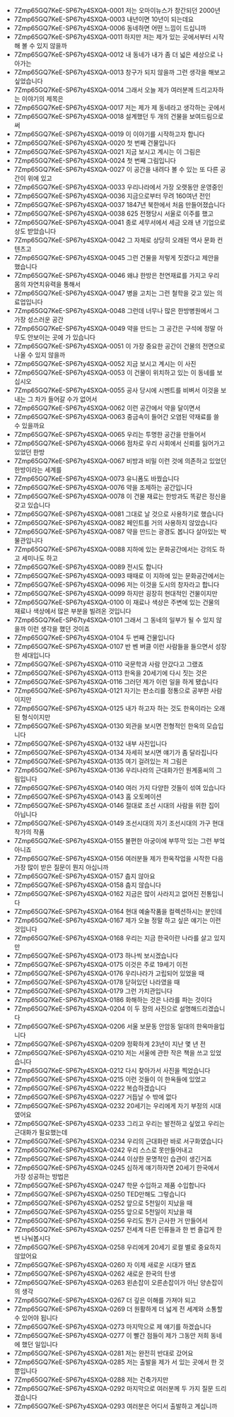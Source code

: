- 7Zmp65GQ7KeE-SP67ty4SXQA-0001 저는 오마이뉴스가 창간되던 2000년
- 7Zmp65GQ7KeE-SP67ty4SXQA-0003 내년이면 10년이 되는데요
- 7Zmp65GQ7KeE-SP67ty4SXQA-0006 동네하면 어떤 느낌이 드십니까
- 7Zmp65GQ7KeE-SP67ty4SXQA-0011 하지만 저는 제가 있는 곳에서부터 시작해 볼 수 있지 않을까
- 7Zmp65GQ7KeE-SP67ty4SXQA-0012 내 동네가 내가 좀 더 넓은 세상으로 나아가는
- 7Zmp65GQ7KeE-SP67ty4SXQA-0013 창구가 되지 않을까 그런 생각을 해보고 싶었습니다
- 7Zmp65GQ7KeE-SP67ty4SXQA-0014 그래서 오늘 제가 여러분께 드리고자하는 이야기의 제목은
- 7Zmp65GQ7KeE-SP67ty4SXQA-0017 저는 제가 제 동네라고 생각하는 곳에서
- 7Zmp65GQ7KeE-SP67ty4SXQA-0018 설계했던 두 개의 건물을 보여드림으로써
- 7Zmp65GQ7KeE-SP67ty4SXQA-0019 이 이야기를 시작하고자 합니다
- 7Zmp65GQ7KeE-SP67ty4SXQA-0020 첫 번째 건물입니다
- 7Zmp65GQ7KeE-SP67ty4SXQA-0021 지금 보시고 계시는 이 그림은
- 7Zmp65GQ7KeE-SP67ty4SXQA-0024 첫 번째 그림입니다
- 7Zmp65GQ7KeE-SP67ty4SXQA-0027 이 공간을 내려다 볼 수 있는 또 다른 공간이 위에 있고
- 7Zmp65GQ7KeE-SP67ty4SXQA-0033 우리나라에서 가장 오랫동안 운영중인
- 7Zmp65GQ7KeE-SP67ty4SXQA-0036 지금으로부터 무려 160여년 전인
- 7Zmp65GQ7KeE-SP67ty4SXQA-0037 1847년 북한에서 처음 만들어졌습니다
- 7Zmp65GQ7KeE-SP67ty4SXQA-0038 625 전쟁당시 서울로 이주를 했고
- 7Zmp65GQ7KeE-SP67ty4SXQA-0041 종로 세무서에서 세금 오래 낸 기업으로 상도 받았습니다
- 7Zmp65GQ7KeE-SP67ty4SXQA-0042 그 자체로 상당히 오래된 역사 문화 컨텐츠고
- 7Zmp65GQ7KeE-SP67ty4SXQA-0045 그런 건물을 저렇게 짓겠다고 제안을 했습니다
- 7Zmp65GQ7KeE-SP67ty4SXQA-0046 왜냐 한방은 천연재료를 가지고 우리 몸의 자연치유력을 통해서
- 7Zmp65GQ7KeE-SP67ty4SXQA-0047 병을 고치는 그런 철학을 갖고 있는 의료업입니다
- 7Zmp65GQ7KeE-SP67ty4SXQA-0048 그런데 너무나 많은 한방병원에서 그 가장 성스러운 공간
- 7Zmp65GQ7KeE-SP67ty4SXQA-0049 약을 만드는 그 공간은 구석에 정말 아무도 안보이는 곳에 가 있습니다
- 7Zmp65GQ7KeE-SP67ty4SXQA-0051 이 가장 중요한 공간이 건물의 전면으로 나올 수 있지 않을까
- 7Zmp65GQ7KeE-SP67ty4SXQA-0052 지금 보시고 계시는 이 사진
- 7Zmp65GQ7KeE-SP67ty4SXQA-0053 이 건물이 위치하고 있는 이 동네를 보십시오
- 7Zmp65GQ7KeE-SP67ty4SXQA-0055 공사 당시에 시멘트를 비벼서 이것을 보내는 그 차가 들어갈 수가 없어서
- 7Zmp65GQ7KeE-SP67ty4SXQA-0062 이런 공간에서 약을 달이면서
- 7Zmp65GQ7KeE-SP67ty4SXQA-0063 중금속이 들어간 오염된 약재료를 쓸 수 있을까요
- 7Zmp65GQ7KeE-SP67ty4SXQA-0065 우리는 투명한 공간을 만들어서
- 7Zmp65GQ7KeE-SP67ty4SXQA-0066 점차로 우리 사회에서 신뢰를 잃어가고 있었던 한방
- 7Zmp65GQ7KeE-SP67ty4SXQA-0067 비방과 비밀 이런 것에 의존하고 있었던 한방이라는 세계를
- 7Zmp65GQ7KeE-SP67ty4SXQA-0073 유니폼도 바꿨습니다
- 7Zmp65GQ7KeE-SP67ty4SXQA-0076 약을 조제하는 공간입니다
- 7Zmp65GQ7KeE-SP67ty4SXQA-0078 이 건물 재료는 한방과도 똑같은 정신을 갖고 있습니다
- 7Zmp65GQ7KeE-SP67ty4SXQA-0081 그대로 날 것으로 사용하기로 했습니다
- 7Zmp65GQ7KeE-SP67ty4SXQA-0082 페인트를 거의 사용하지 않았습니다
- 7Zmp65GQ7KeE-SP67ty4SXQA-0087 약을 만드는 광경도 봅니다 살아있는 박물관입니다
- 7Zmp65GQ7KeE-SP67ty4SXQA-0088 지하에 있는 문화공간에서는 강의도 하고 세미나도 하고
- 7Zmp65GQ7KeE-SP67ty4SXQA-0089 전시도 합니다
- 7Zmp65GQ7KeE-SP67ty4SXQA-0093 때때로 이 지하에 있는 문화공간에서는
- 7Zmp65GQ7KeE-SP67ty4SXQA-0096 저는 이것을 도시의 창자라고 합니다
- 7Zmp65GQ7KeE-SP67ty4SXQA-0099 하지만 굉장히 현대적인 건물이지만
- 7Zmp65GQ7KeE-SP67ty4SXQA-0100 이 재료나 색상은 주변에 있는 건물의 재료나 색상에서 많은 부분을 빌려온 것입니다
- 7Zmp65GQ7KeE-SP67ty4SXQA-0101 그래서 그 동네의 일부가 될 수 있지 않을까 이런 생각을 했던 것이죠
- 7Zmp65GQ7KeE-SP67ty4SXQA-0104 두 번째 건물입니다
- 7Zmp65GQ7KeE-SP67ty4SXQA-0107 반 벤 버클 이런 사람들을 들으면서 성장한 세대입니다
- 7Zmp65GQ7KeE-SP67ty4SXQA-0110 국문학과 사람 안갔다고 그랬죠
- 7Zmp65GQ7KeE-SP67ty4SXQA-0113 한옥을 20세기에 다시 짓는 것은
- 7Zmp65GQ7KeE-SP67ty4SXQA-0116 그러던 제가 이런 일을 하게 됐습니다
- 7Zmp65GQ7KeE-SP67ty4SXQA-0121 자기는 판소리를 정통으로 공부한 사람이지만
- 7Zmp65GQ7KeE-SP67ty4SXQA-0125 내가 하고자 하는 것도 한옥이라는 오래된 형식이지만
- 7Zmp65GQ7KeE-SP67ty4SXQA-0130 외관을 보시면 전형적인 한옥의 모습입니다
- 7Zmp65GQ7KeE-SP67ty4SXQA-0132 내부 사진입니다
- 7Zmp65GQ7KeE-SP67ty4SXQA-0134 자세히 보시면 얘기가 좀 달라집니다
- 7Zmp65GQ7KeE-SP67ty4SXQA-0135 여기 걸려있는 저 그림은
- 7Zmp65GQ7KeE-SP67ty4SXQA-0136 우리나라의 근대화가인 원계홍씨의 그림입니다
- 7Zmp65GQ7KeE-SP67ty4SXQA-0140 여러 가지 다양한 것들이 섞여 있습니다
- 7Zmp65GQ7KeE-SP67ty4SXQA-0143 홈 오토메이션 
- 7Zmp65GQ7KeE-SP67ty4SXQA-0146 절대로 조선 시대의 사람을 위한 집이 아닙니다
- 7Zmp65GQ7KeE-SP67ty4SXQA-0149 조선시대의 자기 조선시대의 가구 현대작가의 작품
- 7Zmp65GQ7KeE-SP67ty4SXQA-0155 불편한 아궁이에 부뚜막 있는 그런 부엌아니죠
- 7Zmp65GQ7KeE-SP67ty4SXQA-0156 여러분들 제가 한옥작업을 시작한 다음 가장 많이 받은 질문이 뭔지 아십니까
- 7Zmp65GQ7KeE-SP67ty4SXQA-0157 춥지 않아요
- 7Zmp65GQ7KeE-SP67ty4SXQA-0158 춥지 않습니다
- 7Zmp65GQ7KeE-SP67ty4SXQA-0162 지금은 많이 사라지고 없어진 전통입니다
- 7Zmp65GQ7KeE-SP67ty4SXQA-0164 현대 예술작품을 컬렉션하시는 분인데
- 7Zmp65GQ7KeE-SP67ty4SXQA-0167 제가 오늘 정말 하고 싶은 얘기는 이런 것입니다
- 7Zmp65GQ7KeE-SP67ty4SXQA-0168 우리는 지금 한국이란 나라를 살고 있지만
- 7Zmp65GQ7KeE-SP67ty4SXQA-0173 하나씩 보시겠습니다
- 7Zmp65GQ7KeE-SP67ty4SXQA-0175 이것은 주로 19세기 이전
- 7Zmp65GQ7KeE-SP67ty4SXQA-0176 우리나라가 고립되어 있었을 때
- 7Zmp65GQ7KeE-SP67ty4SXQA-0178 닫혀있던 나라였을 때
- 7Zmp65GQ7KeE-SP67ty4SXQA-0179 그런 가치관입니다
- 7Zmp65GQ7KeE-SP67ty4SXQA-0186 화해하는 것은 나라를 파는 것이다
- 7Zmp65GQ7KeE-SP67ty4SXQA-0204 이 두 장의 사진으로 설명해드리겠습니다
- 7Zmp65GQ7KeE-SP67ty4SXQA-0206 서울 보문동 안암동 일대의 한옥마을입니다
- 7Zmp65GQ7KeE-SP67ty4SXQA-0209 정확하게 23년이 지난 몇 년 전
- 7Zmp65GQ7KeE-SP67ty4SXQA-0210 저는 서울에 관한 작은 책을 쓰고 있었습니다
- 7Zmp65GQ7KeE-SP67ty4SXQA-0212 다시 찾아가서 사진을 찍었습니다
- 7Zmp65GQ7KeE-SP67ty4SXQA-0215 이런 것들이 이 한옥들에 있었고
- 7Zmp65GQ7KeE-SP67ty4SXQA-0222 복습하겠습니다
- 7Zmp65GQ7KeE-SP67ty4SXQA-0227 거듭날 수 밖에 없다
- 7Zmp65GQ7KeE-SP67ty4SXQA-0232 20세기는 우리에게 자기 부정의 시대였어요
- 7Zmp65GQ7KeE-SP67ty4SXQA-0233 그리고 우리는 발전하고 싶었고 우리는 근대화가 필요했는데
- 7Zmp65GQ7KeE-SP67ty4SXQA-0234 우리의 근대화란 바로 서구화였습니다
- 7Zmp65GQ7KeE-SP67ty4SXQA-0242 우리 스스로 못만들어내고
- 7Zmp65GQ7KeE-SP67ty4SXQA-0244 이상한 문명적인 습관이 생긴거죠
- 7Zmp65GQ7KeE-SP67ty4SXQA-0245 심하게 얘기하자면 20세기 한국에서 가장 성공하는 방법은
- 7Zmp65GQ7KeE-SP67ty4SXQA-0247 학문 수입하고 제품 수입합니다
- 7Zmp65GQ7KeE-SP67ty4SXQA-0250 TED만해도 그렇습니다
- 7Zmp65GQ7KeE-SP67ty4SXQA-0252 앞으로 5천일이 지났을 때
- 7Zmp65GQ7KeE-SP67ty4SXQA-0255 앞으로 5천일이 지났을 때
- 7Zmp65GQ7KeE-SP67ty4SXQA-0256 우리도 뭔가 근사한 거 만들어서
- 7Zmp65GQ7KeE-SP67ty4SXQA-0257 전세계 다른 인류들과 한 번 즐겁게 한 번 나눠봅시다
- 7Zmp65GQ7KeE-SP67ty4SXQA-0258 우리에게 20세기 로컬 별로 중요하지 않았어요
- 7Zmp65GQ7KeE-SP67ty4SXQA-0260 자 이제 새로운 시대가 됐죠
- 7Zmp65GQ7KeE-SP67ty4SXQA-0262 새로운 한국의 탄생
- 7Zmp65GQ7KeE-SP67ty4SXQA-0263 왼손잡이 오른손잡이가 아닌 양손잡이의 생각
- 7Zmp65GQ7KeE-SP67ty4SXQA-0267 더 깊은 이해를 가져야 되고
- 7Zmp65GQ7KeE-SP67ty4SXQA-0269 더 원활하게 더 넓게 전 세계와 소통할 수 있어야 됩니다
- 7Zmp65GQ7KeE-SP67ty4SXQA-0273 마지막으로 제 얘기를 하겠습니다
- 7Zmp65GQ7KeE-SP67ty4SXQA-0277 이 빨간 점들이 제가 그동안 저희 동네에 했던 일입니다
- 7Zmp65GQ7KeE-SP67ty4SXQA-0281 저는 완전히 반대로 갔어요
- 7Zmp65GQ7KeE-SP67ty4SXQA-0285 저는 출발을 제가 서 있는 곳에서 한 것 뿐입니다
- 7Zmp65GQ7KeE-SP67ty4SXQA-0288 저는 건축가지만
- 7Zmp65GQ7KeE-SP67ty4SXQA-0292 마지막으로 여러분께 두 가지 질문 드리겠습니다
- 7Zmp65GQ7KeE-SP67ty4SXQA-0293 여러분은 어디서 출발하고 계십니까
